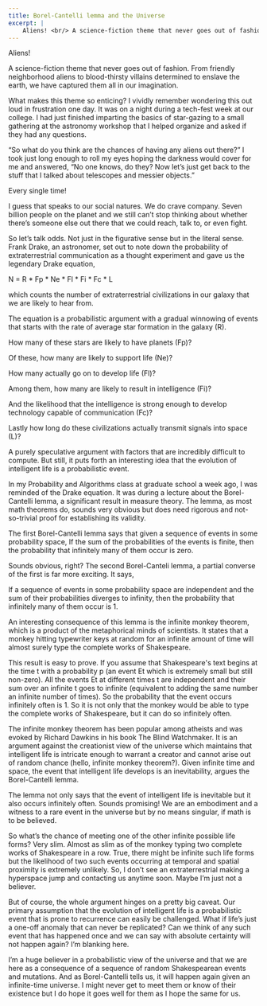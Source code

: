 ```yaml
---
title: Borel-Cantelli lemma and the Universe
excerpt: |
    Aliens! <br/> A science-fiction theme that never goes out of fashion. From friendly neighborhood aliens to blood-thirsty villains determined to enslave the earth, we have captured them all in our imagination. 
---
```

Aliens!

A science-fiction theme that never goes out of fashion. From friendly neighborhood aliens to blood-thirsty villains determined to enslave the earth, we have captured them all in our imagination.

What makes this theme so enticing? I vividly remember wondering this out loud in frustration one day. It was on a night during a tech-fest week at our college. I had just finished imparting the basics of star-gazing to a small gathering at the astronomy workshop that I helped organize and asked if they had any questions.

“So what do you think are the chances of having any aliens out there?” I took just long enough to roll my eyes hoping the darkness would cover for me and answered, “No one knows, do they? Now let’s just get back to the stuff that I talked about telescopes and messier objects.”

Every single time!

I guess that speaks to our social natures. We do crave company. Seven billion people on the planet and we still can’t stop thinking about whether there’s someone else out there that we could reach, talk to, or even fight.

So let’s talk odds. Not just in the figurative sense but in the literal sense. Frank Drake, an astronomer, set out to note down the probability of extraterrestrial communication as a thought experiment and gave us the legendary Drake equation,

N = R * Fp * Ne * Fl * Fi * Fc * L

which counts the number of extraterrestrial civilizations in our galaxy that we are likely to hear from.

The equation is a probabilistic argument with a gradual winnowing of events that starts with the rate of average star formation in the galaxy (R).

How many of these stars are likely to have planets (Fp)?

Of these, how many are likely to support life (Ne)?

How many actually go on to develop life (Fl)?

Among them, how many are likely to result in intelligence (Fi)?

And the likelihood that the intelligence is strong enough to develop technology capable of communication (Fc)?

Lastly how long do these civilizations actually transmit signals into space (L)?

A purely speculative argument with factors that are incredibly difficult to compute. But still, it puts forth an interesting idea that the evolution of intelligent life is a probabilistic event.

In my Probability and Algorithms class at graduate school a week ago, I was reminded of the Drake equation. It was during a lecture about the Borel-Cantelli lemma, a significant result in measure theory. The lemma, as most math theorems do, sounds very obvious but does need rigorous and not-so-trivial proof for establishing its validity.

The first Borel-Cantelli lemma says that given a sequence of events in some probability space, If the sum of the probabilities of the events is finite, then the probability that infinitely many of them occur is zero.

Sounds obvious, right? The second Borel-Canteli lemma, a partial converse of the first is far more exciting. It says,

If a sequence of events in some probability space are independent and the sum of their probabilities diverges to infinity, then the probability that infinitely many of them occur is 1.

An interesting consequence of this lemma is the infinite monkey theorem, which is a product of the metaphorical minds of scientists. It states that a monkey hitting typewriter keys at random for an infinite amount of time will almost surely type the complete works of Shakespeare.

This result is easy to prove. If you assume that Shakespeare's text begins at the time t with a probability p (an event Et which is extremely small but still non-zero). All the events Et at different times t are independent and their sum over an infinite t goes to infinite (equivalent to adding the same number an infinite number of times). So the probability that the event occurs infinitely often is 1. So it is not only that the monkey would be able to type the complete works of Shakespeare, but it can do so infinitely often.

The infinite monkey theorem has been popular among atheists and was evoked by Richard Dawkins in his book The Blind Watchmaker. It is an argument against the creationist view of the universe which maintains that intelligent life is intricate enough to warrant a creator and cannot arise out of random chance (hello, infinite monkey theorem?). Given infinite time and space, the event that intelligent life develops is an inevitability, argues the Borel-Cantelli lemma.

The lemma not only says that the event of intelligent life is inevitable but it also occurs infinitely often. Sounds promising! We are an embodiment and a witness to a rare event in the universe but by no means singular, if math is to be believed.

So what’s the chance of meeting one of the other infinite possible life forms? Very slim. Almost as slim as of the monkey typing two complete works of Shakespeare in a row. True, there might be infinite such life forms but the likelihood of two such events occurring at temporal and spatial proximity is extremely unlikely. So, I don’t see an extraterrestrial making a hyperspace jump and contacting us anytime soon. Maybe I’m just not a believer.

But of course, the whole argument hinges on a pretty big caveat. Our primary assumption that the evolution of intelligent life is a probabilistic event that is prone to recurrence can easily be challenged. What if life’s just a one-off anomaly that can never be replicated? Can we think of any such event that has happened once and we can say with absolute certainty will not happen again? I’m blanking here.

I’m a huge believer in a probabilistic view of the universe and that we are here as a consequence of a sequence of random Shakespearean events and mutations. And as Borel-Cantelli tells us, it will happen again given an infinite-time universe. I might never get to meet them or know of their existence but I do hope it goes well for them as I hope the same for us.